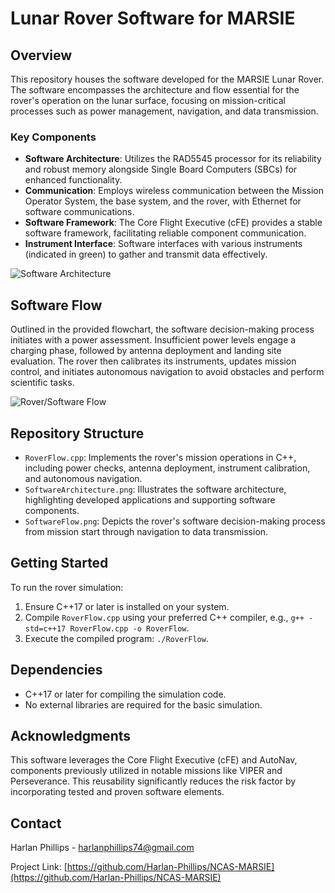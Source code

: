 # Lunar Rover Software for MARSIE

## Overview
This repository houses the software developed for the MARSIE Lunar Rover. The software encompasses the architecture and flow essential for the rover's operation on the lunar surface, focusing on mission-critical processes such as power management, navigation, and data transmission.

### Key Components
- **Software Architecture**: Utilizes the RAD5545 processor for its reliability and robust memory alongside Single Board Computers (SBCs) for enhanced functionality.
- **Communication**: Employs wireless communication between the Mission Operator System, the base system, and the rover, with Ethernet for software communications.
- **Software Framework**: The Core Flight Executive (cFE) provides a stable software framework, facilitating reliable component communication.
- **Instrument Interface**: Software interfaces with various instruments (indicated in green) to gather and transmit data effectively.

![Software Architecture](https://imgur.com/zJLUnpS.png "Software Architecture Diagram")

## Software Flow
Outlined in the provided flowchart, the software decision-making process initiates with a power assessment. Insufficient power levels engage a charging phase, followed by antenna deployment and landing site evaluation. The rover then calibrates its instruments, updates mission control, and initiates autonomous navigation to avoid obstacles and perform scientific tasks.

![Rover/Software Flow](https://imgur.com/x5V7S9U.png "Rover/Software Flow Diagram")

## Repository Structure
- `RoverFlow.cpp`: Implements the rover's mission operations in C++, including power checks, antenna deployment, instrument calibration, and autonomous navigation.
- `SoftwareArchitecture.png`: Illustrates the software architecture, highlighting developed applications and supporting software components.
- `SoftwareFlow.png`: Depicts the rover's software decision-making process from mission start through navigation to data transmission.

## Getting Started
To run the rover simulation:
1. Ensure C++17 or later is installed on your system.
2. Compile `RoverFlow.cpp` using your preferred C++ compiler, e.g., `g++ -std=c++17 RoverFlow.cpp -o RoverFlow`.
3. Execute the compiled program: `./RoverFlow`.

## Dependencies
- C++17 or later for compiling the simulation code.
- No external libraries are required for the basic simulation.

## Acknowledgments
This software leverages the Core Flight Executive (cFE) and AutoNav, components previously utilized in notable missions like VIPER and Perseverance. This reusability significantly reduces the risk factor by incorporating tested and proven software elements.

## Contact
Harlan Phillips - harlanphillips74@gmail.com

Project Link: [https://github.com/Harlan-Phillips/NCAS-MARSIE](https://github.com/Harlan-Phillips/NCAS-MARSIE)
